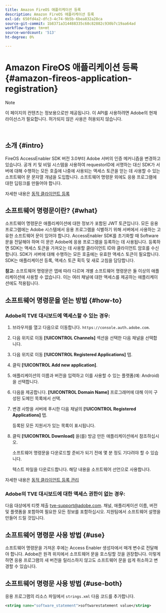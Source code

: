 ```yaml
---
title: Amazon FireOS 애플리케이션 등록
description: Amazon FireOS 애플리케이션 등록
exl-id: 650fd4a2-dfc3-4c74-9b5b-6bea832a28ca
source-git-commit: 1b8371a314488335c68c82882c930b7c19aa64ad
workflow-type: tm+mt
source-wordcount: '513'
ht-degree: 0%

---
```


# Amazon FireOS 애플리케이션 등록 {#amazon-fireos-application-registration}

>[!NOTE]
>
>이 페이지의 컨텐츠는 정보용으로만 제공됩니다. 이 API를 사용하려면 Adobe의 현재 라이선스가 필요합니다. 허가되지 않은 사용은 허용되지 않습니다.

</br>

## 소개 {#intro}

FireOS AccessEnabler SDK 버전 3.0부터 Adobe 서버의 인증 메커니즘을 변경하고 있습니다. 공개 키 및 비밀 시스템을 사용하여 requestorID에 서명하는 대신 SDK가 서버에 대해 수행하는 모든 호출에 나중에 사용되는 액세스 토큰을 얻는 데 사용할 수 있는 소프트웨어 문 문자열 개념을 도입합니다. 소프트웨어 명령문 외에도 응용 프로그램에 대한 딥링크를 만들어야 합니다.

자세한 내용은 [동적 클라이언트 등록](/help/authentication/dynamic-client-registration.md)

## 소프트웨어 명령문이란? {#what}

소프트웨어 명령문은 애플리케이션에 대한 정보가 포함된 JWT 토큰입니다. 모든 응용 프로그램에는 Adobe 시스템에서 응용 프로그램을 식별하기 위해 서버에서 사용하는 고유한 소프트웨어 문이 있어야 합니다. AccessEnabler SDK를 초기화할 때 Software 문을 전달해야 하며 이 문은 Adobe에 응용 프로그램을 등록하는 데 사용됩니다. 등록하면 SDK는 액세스 토큰을 가져오는 데 사용할 클라이언트 ID와 클라이언트 암호를 수신합니다. SDK가 서버에 대해 수행하는 모든 호출에는 유효한 액세스 토큰이 필요합니다. SDK는 애플리케이션 등록, 액세스 토큰 획득 및 새로 고침을 담당합니다.

**참고:** 소프트웨어 명령문은 앱에 따라 다르며 개별 소프트웨어 명령문은 둘 이상의 애플리케이션에 사용할 수 없습니다. 이는 여러 채널에 대한 액세스를 제공하는 애플리케이션에도 적용됩니다.

## 소프트웨어 명령문을 얻는 방법 {#how-to}

### Adobe의 TVE 대시보드에 액세스할 수 있는 경우:

1. 브라우저를 열고 다음으로 이동합니다. `https://console.auth.adobe.com`.

1. 다음 위치로 이동 **[!UICONTROL Channels]** 섹션을 선택한 다음 채널을 선택합니다.

1. 다음 위치로 이동 **[!UICONTROL Registered Applications]** 탭.

1. 클릭 **[!UICONTROL Add new application]**.

1. 애플리케이션의 이름과 버전을 입력하고 이를 사용할 수 있는 플랫폼(예: Android)을 선택합니다.

1. 다음을 제공합니다. **[!UICONTROL Domain Name]** 프로그래머에 대해 이미 구성된 도메인 목록에서 선택.

1. 변경 사항을 서버에 푸시한 다음 채널의 **[!UICONTROL Registered Applications]** 탭.

   등록된 모든 지원서가 있는 목록이 표시됩니다.

1. 클릭 **[!UICONTROL Download]** 을(를) 방금 만든 애플리케이션에서 참조하십시오.

   소프트웨어 명령문을 다운로드할 준비가 되기 전에 몇 분 정도 기다려야 할 수 있습니다.

   텍스트 파일을 다운로드합니다. 해당 내용을 소프트웨어 선언으로 사용합니다.

자세한 내용은 [동적 클라이언트 등록 관리](/help/authentication/dynamic-client-registration-management.md)

### Adobe의 TVE 대시보드에 대한 액세스 권한이 없는 경우:

다음 대상에게 티켓 제출 [tve-support@adobe.com](mailto:tve-support@adobe.com). 채널, 애플리케이션 이름, 버전 및 플랫폼을 포함하여 필요한 모든 정보를 포함하십시오. 지원팀에서 소프트웨어 설명을 만들어 드릴 것입니다.

## 소프트웨어 명령문 사용 방법 {#use}

소프트웨어 명령문을 가져온 후에는 Access Enabler 생성자에서 매개 변수로 전달해야 합니다. Adobe은 원격 위치에서 소프트웨어 문을 호스팅할 것을 권장합니다. 이렇게 하면 응용 프로그램의 새 버전을 릴리스하지 않고도 소프트웨어 문을 쉽게 취소하고 변경할 수 있습니다.

## 소프트웨어 명령문 사용 방법 {#use-both}

응용 프로그램의 리소스 파일에서 `strings.xml` 다음 코드를 추가합니다.

```XML
<string name="software_statement">softwarestatement value</string>
```
